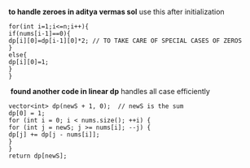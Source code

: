 **to handle zeroes in aditya vermas sol**
use this after initialization
```
for(int i=1;i<=n;i++){
if(nums[i-1]==0){
dp[i][0]=dp[i-1][0]*2; // TO TAKE CARE OF SPECIAL CASES OF ZEROS
}
else{
dp[i][0]=1;
}
}
```
​
**found another code in linear dp**
handles all case efficiently
```
vector<int> dp(newS + 1, 0);  // newS is the sum
dp[0] = 1;
for (int i = 0; i < nums.size(); ++i) {
for (int j = newS; j >= nums[i]; --j) {
dp[j] += dp[j - nums[i]];
}
}
return dp[newS];
```
​